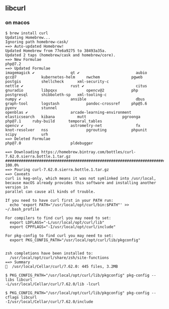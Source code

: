 ## libcurl

### on macos

    $ brew install curl
    Updating Homebrew...
    Ignoring path homebrew-cask/
    ==> Auto-updated Homebrew!
    Updated Homebrew from 77e6a9275 to 38493a35a.
    Updated 2 taps (homebrew/cask and homebrew/core).
    ==> New Formulae
    php@7.2
    ==> Updated Formulae
    imagemagick ✔                qt ✔                         aubio           gcc@7           kubernetes-helm     nwchem              pgweb       postgis         shellcheck      xml-security-c
    nettle ✔                     rust ✔                       citus           gnuradio        libpqxx             opencv@2            php         postgresql      shibboleth-sp   xml-tooling-c
    numpy ✔                      ansible                      dbus            graph-tool      logstash            pandoc-crossref     php@5.6     pyenv           stunnel
    openblas ✔                   arcade-learning-environment  elasticsearch   kibana          mutt                pgroonga            php@7.1     ruby-build      temporal_tables
    opencv ✔                     astrometry-net               fx              knot-resolver   nss                 pgrouting           phpunit     scipy           urh
    ==> Deleted Formulae
    php@7.0                      pldebugger

    ==> Downloading https://homebrew.bintray.com/bottles/curl-7.62.0.sierra.bottle.1.tar.gz
    ######################################################################## 100.0%
    ==> Pouring curl-7.62.0.sierra.bottle.1.tar.gz
    ==> Caveats
    curl is keg-only, which means it was not symlinked into /usr/local,
    because macOS already provides this software and installing another version in
    parallel can cause all kinds of trouble.

    If you need to have curl first in your PATH run:
      echo 'export PATH="/usr/local/opt/curl/bin:$PATH"' >> ~/.bash_profile

    For compilers to find curl you may need to set:
      export LDFLAGS="-L/usr/local/opt/curl/lib"
      export CPPFLAGS="-I/usr/local/opt/curl/include"

    For pkg-config to find curl you may need to set:
      export PKG_CONFIG_PATH="/usr/local/opt/curl/lib/pkgconfig"


    zsh completions have been installed to:
      /usr/local/opt/curl/share/zsh/site-functions
    ==> Summary
    🍺  /usr/local/Cellar/curl/7.62.0: 445 files, 3.2MB

    $ PKG_CONFIG_PATH="/usr/local/opt/curl/lib/pkgconfig" pkg-config --libs libcurl                                                                                                                                              
    -L/usr/local/Cellar/curl/7.62.0/lib -lcurl

    $ PKG_CONFIG_PATH="/usr/local/opt/curl/lib/pkgconfig" pkg-config --cflags libcurl                                                                                                                                            
    -I/usr/local/Cellar/curl/7.62.0/include
